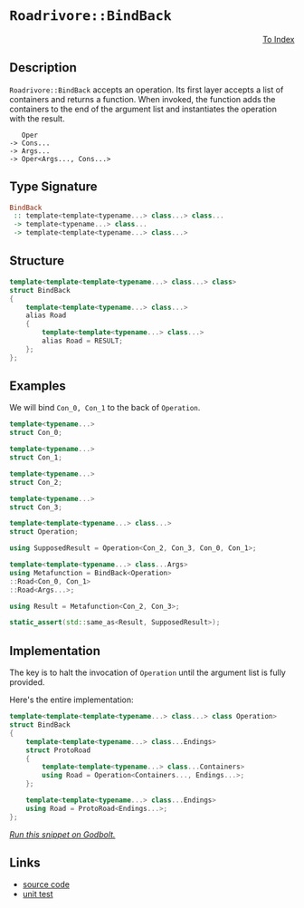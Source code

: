 <!-- Copyright 2024 Feng Mofan
SPDX-License-Identifier: Apache-2.0 -->

# `Roadrivore::BindBack`

<p style='text-align: right;'><a href="../../../facilities/metafunctions.md#roadrivore-bind-back">To Index</a></p>

## Description

`Roadrivore::BindBack` accepts an operation.
Its first layer accepts a list of containers and returns a function.
When invoked, the function adds the containers to the end of the argument list and instantiates the operation with the result.

<pre><code>   Oper
-> Cons...
-> Args...
-> Oper&lt;Args..., Cons...&gt;</code></pre>

## Type Signature

```Haskell
BindBack
 :: template<template<typename...> class...> class... 
 -> template<typename...> class...
 -> template<template<typename...> class...>
```

## Structure

```C++
template<template<template<typename...> class...> class>
struct BindBack
{
    template<template<typename...> class...>
    alias Road
    {
        template<template<typename...> class...>
        alias Road = RESULT;
    };
};
```

## Examples

We will bind `Con_0, Con_1` to the back of `Operation`.

```C++
template<typename...>
struct Con_0;

template<typename...>
struct Con_1;

template<typename...>
struct Con_2;

template<typename...>
struct Con_3;

template<template<typename...> class...>
struct Operation;

using SupposedResult = Operation<Con_2, Con_3, Con_0, Con_1>;

template<template<typename...> class...Args>
using Metafunction = BindBack<Operation>
::Road<Con_0, Con_1>
::Road<Args...>;

using Result = Metafunction<Con_2, Con_3>;

static_assert(std::same_as<Result, SupposedResult>);
```

## Implementation

The key is to halt the invocation of `Operation` until the argument list is fully provided.

Here's the entire implementation:

```C++
template<template<template<typename...> class...> class Operation>
struct BindBack
{
    template<template<typename...> class...Endings>
    struct ProtoRoad
    {
        template<template<typename...> class...Containers>
        using Road = Operation<Containers..., Endings...>;
    };

    template<template<typename...> class...Endings>
    using Road = ProtoRoad<Endings...>;
};
```

[*Run this snippet on Godbolt.*](https://godbolt.org/#z:OYLghAFBqd5QCxAYwPYBMCmBRdBLAF1QCcAaPECAMzwBtMA7AQwFtMQByARg9KtQYEAysib0QXACx8BBAKoBnTAAUAHpwAMvAFYTStJg1DIApACYAQuYukl9ZATwDKjdAGFUtAK4sGIAKwAzKSuADJ4DJgAcj4ARpjEIJL%2BpAAOqAqETgwe3r4BwemZjgLhkTEs8YnJtpj2JQxCBEzEBLk%2BfkG19dlNLQRl0XEJSSkKza3t%2BV3j/YMVVaMAlLaoXsTI7BwEmCypBjsmgW47eweYRye7%2B0yHxwQAnqmMrJgAdB9H2ADUyAYKCg%2Bby%2Bv3%2BCm%2BAHlnsRbtkviYNABBcbELwOb4WCLoCxMZAAawRiJMAHYrEjvhTvqcbncrmdbhd7k8XmwgSC/kwAUDsAx8EYFPDyZSUWiCN9lMRUEQAEqoJjoQmU74ksmIpVK6nnS6ahna5nMVmfQI/Dlcj4eQRMCIJAXGxXqileTJGb6y%2BXKwIAEUh0NhAkuFua1uIgI%2BpG%2BPL5wFDwLtgVVSpJnqOqvtFJ1tIzjJO%2BtebONoM5McjEWjgrVlKdpddcvQHu9EqlqDdCuOJf5%2BewKcJSe7SMJAHoAFQj0djgeD0cAFWwQino4nSOHY5Xi6J/bMgQify8WA9bjQDE2qQItq7/aRWb1zwN7yN5%2BRBFR6ItAH0NH314ir0yb3n74SIovgIr5cJ%2BhI/jmf6GrGD5AWKb5mOBl7XFqv4snesGAU%2BorfG%2BgTId%2BqG6vcxGZrmMHsmCnbYc%2BYpQgkfoMIRVYukIXipEUmDoNKmAKF4tBikc3oMTCDQBiBZjhvh0kgRoskMKB8Lxj2KH0pmZHZo80GYVRRZAoixBlnaSKscA3wALKYM0VBeEeDT1hiWI4vilyiUx5YgCALYSYp8l4SBYEmYiXk%2BcchnRjRKkXoiZmunxAlCV6lnWUwtn2XCxyIQpr4EXGqZIrMjjIK%2BRYJAQEDjOgXkKK8pW2m4vH8YJ4bsZxGTcU1iVfEsKYcCstCcP4vB%2BNwvCoJwbjWNY3wKGsGyYMqm48KQBCaP1Kx4gEkhvBokhcMSgQaP4GhmAAbGdZgABxXfonCSLwLASBo8mjVopATRwvAKCA8lrRwWgrHAsAwIgIBrAQqReAQ5CUGgex0AkUSvJwqhXWdAC0Z2SN8wDIMg3xSG8Zi8NxhAkHg1VcDIggiGI7BSDT8hKGo62kLo1MAO4wqknA8ANQ0jWzn0QtDUNiqgVDfGjmPY7j%2BOEztZjfBAHgI/QxBLYEXBLLw/2A6QEBIPDqSI2QFAQCbZsgMAUhSTQgk2pQsRs7EEQtA8fO8G7zDEA8EKxNomAOF7pDw2wggQgwtCewDvBYLEXjAG4Yi0D9Y2kFgLCGMA4hx5neDEMHjgAG58WzmCqMH0NbCtEQ7IN%2Be0HgsQwn7HhYGzT54E9Gdl8QsQdZ6uw583RjrSsVAGNGABqeCYJzDGjSt/C06I4iM6vzMqOo%2Bcc/oOcoNNlj6C3P2QCsqAntk6cY1VwmmJY1hmO9qD98QlPlxf3TF9kLi8lMPw1MwjWgWCMamRQsgCEAXoSBDR5jDESNTOwv8BB9EmJ4DoegUEOF6BMAYoDEHYPwTA5B%2BCEGVHASsOa6xNgSAFhwYapA3rjU4NLdGWMcZ4wJkTZWEBcDk01uYbWutVoTxWAgTA8oRgQE2kkQIbwACcgRiSSD2mYSQZ0Xr%2BDOoou6HAHqkCetrN4Z0uBnSuooq65j/D7X8Mos6zDhacG%2Br9MRccgagyNuDMW0NYaW1QOrJGKMOAtBYCXYkGMmCFhdFwRRbwuC7VJvgIgH8qZMzphvaQW9FA7zZroKS3MmC8zGgwphLCPqcFFpDaG3xJbfDCREqJMTzJxISbtFWatTYay1mYUR%2Bt%2BqG2NoE7pCR/FWw1iARpkSORGDiVweSDsdghmdq7d2ftQ4%2Bw9gHIOIcM7h0YAQKOMc2YJyTinWgadQ5Z1Hlsd6%2BAi64LLund6ldq47FDvXOobNm6tw9h3O5esP69xWv3QeShh7ZyMGPUAHi%2BDTwUHPBeS9Q5b0yQzbJshcmsz3iAKSBhx6PysCfX559ZEfWvgIW%2B98vREufq/d%2Bn8yXULqKgvwEBXCkJCLyChiwIEZCgTkTB%2BR%2BXFGyLy8BP9cFoJIcKoBUqGjoIIeUIhZD%2BhctmK0CVSDqHzToTrfR5TnEcAacQcJkTomzNafExJGgVYCNSVrHWetxGkEkdIxI5LG6GOMfEvaxJ7HEkOpIDR2NqYVM%2Bq4v6E9DZeKQBDcW4yRlm2RmwTgYS5YsAUCXAmJc2nnHGMkwRlM9BovXhipm2Ld7vV0MEIpJT%2BaGqFvnEWviJZSwzTjLNObvh5viQWsUqtk09OEYEfpMbvETLGRbKdiQc2cVfH218A7SpmuxnwOgyyfoQBdvnLZGyM77v9oHYuocDmR2jrHe5mBE7J1TunFaNzoWAoLo80u5d85vOQDXT5ghvlNxbm3B4AKu7AtDmCoeI9oWlhjVPJgs956LxvKi2Q6KJCYsEFW/JIBggEuMMfGwpL4CX0pQwdOA4qpHyfpYF%2B41GVYGZQqv%2BHKAFyr0CAlVlCkFpAFQ0LlcDxWEK49g1l0rGiyryPKnBiryFCb5bYCTWC1Vark1Q1YtCGZlOba/Nhnbvjdtzfmhk4x7UpJIE68dHiJFSKwJ6hhPq8XxMCIEfwJ19ovWc8SCxTiW0uNsG4gZSw5HJCUf4K651FGSEUYdFRXBcOcECNp1hX13GAwYSTHzOmUuBZWP3TIzhJBAA)

## Links

- [source code](../../../../conceptrodon/roadrivore/bind_back.hpp)
- [unit test](../../../../tests/unit/metafunctions/roadrivore/bind_back.test.hpp)
